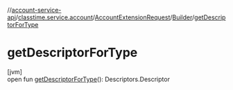 //[account-service-api](../../../../index.md)/[classtime.service.account](../../index.md)/[AccountExtensionRequest](../index.md)/[Builder](index.md)/[getDescriptorForType](get-descriptor-for-type.md)

# getDescriptorForType

[jvm]\
open fun [getDescriptorForType](get-descriptor-for-type.md)(): Descriptors.Descriptor
